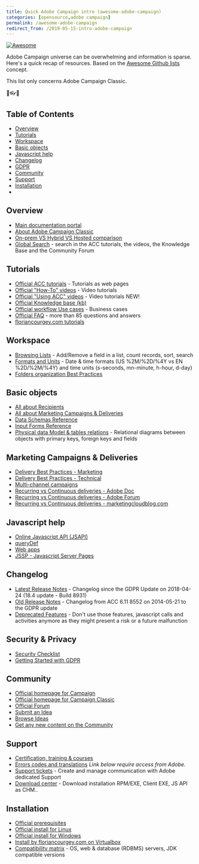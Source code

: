 ```yaml
---
title: Quick Adobe Campaign intro (awesome-adobe-campaign)
categories: [opensource,adobe campaign]
permalink: /awesome-adobe-campaign
redirect_from: /2019-05-15-intro-adobe-campaign
---
```


[![Awesome](https://awesome.re/badge.svg)](https://awesome.re)

Adobe Campaign universe can be overwhelming and information is sparse. Here's a quick recap of resources. Based on the [Awesome Github lists](https://github.com/sindresorhus/awesome) concept.

This list only concerns Adobe Campaign Classic.

<p class="text-center">🌟👓📧</p>

<!--more-->

## Table of Contents
- [Overview](#overview)
- [Tutorials](#tutorials)
- [Workspace](#workspace)
- [Basic objects](#basic-objects)
- [Javascript help](#javascript-help)
- [Changelog](#changelog)
- [GDPR](#gdpr)
- [Community](#community)
- [Support](#support)
- [Installation](#installation)
- [](#)

## Overview
- [Main documentation portal](https://helpx.adobe.com/support/campaign/classic.html)
- [About Adobe Campaign Classic](https://docs.campaign.adobe.com/doc/AC/en/PTF_Starting_with_Adobe_Campaign_About_Adobe_Campaign_Classic.html)
- [On-prem VS Hybrid VS Hosted comparison](https://helpx.adobe.com/campaign/kb/acc-on-prem-vs-hosted.html)
- [Global Search](https://docs.campaign.adobe.com/doc/AC/en/browseAC.html) - search in the ACC tutorials, the videos, the Knowledge Base and the Community Forum

## Tutorials
- [Official ACC tutorials](https://docs.campaign.adobe.com/doc/AC/en/PTF_Starting_with_Adobe_Campaign_Tutorials.html) - Tutorials as web pages
- [Official "How-To" videos](https://helpx.adobe.com/campaign/tutorials.html) - Video tutorials
- [Official "Using ACC" videos](https://helpx.adobe.com/campaign/kt/acc/index/acc-videos.html) - Video tutorials NEW!
- [Official Knowledge base (kb)](https://helpx.adobe.com/campaign/kb/article-list.html)
- [Official workflow Use cases](https://docs.campaign.adobe.com/doc/AC/en/WKF_Use_cases_Using_the_local_approval_activity.html) - Business cases
- [Official FAQ](https://docs.campaign.adobe.com/doc/AC/en/PTF_Starting_with_Adobe_Campaign_Common_questions.html) - more than 85 questions and answers
- [floriancourgey.com tutorials](https://blog.floriancourgey.com/categories?id=adobe%20campaign)

## Workspace
- [Browsing Lists](https://docs.campaign.adobe.com/doc/AC/en/PTF_Starting_with_Adobe_Campaign_Adobe_Campaign_workspace.html#Browsing_lists) - Add/Remove a field in a list, count records, sort, search
- [Formats and Units](https://docs.campaign.adobe.com/doc/AC/en/PTF_Starting_with_Adobe_Campaign_Adobe_Campaign_workspace.html#Formats_and_units) - Date & time formats (US %2M/%2D/%4Y vs EN %2D/%2M/%4Y) and time units (s-seconds, mn-minute, h-hour, d-day)
- [Folders organization Best Practices](https://helpx.adobe.com/campaign/kb/organization-folders-explorer.html)

## Basic objects
- [All about Recipients](https://docs.campaign.adobe.com/doc/AC/en/PTF_Profile_management_About_profiles.html)
- [All about Marketing Campaigns & Deliveries](https://docs.campaign.adobe.com/doc/AC/en/CMP_Orchestrate_campaigns_Setting_up_marketing_campaigns.html)
- [Data Schemas Reference](https://docs.campaign.adobe.com/doc/AC/en/CFG_Schema_Reference_Elements_and_attributes.html)
- [Input Forms Reference](https://docs.campaign.adobe.com/doc/AC/en/CFG_Input_forms_Form_structure.html)
- [Physical data Model & tables relations](https://docs.campaign.adobe.com/doc/AC/en/technicalResources/_Datamodel_Description_of_the_main_tables.html) - Relational diagrams between objects with primary keys, foreign keys and fields

## Marketing Campaigns & Deliveries
- [Delivery Best Practices - Marketing](https://docs.campaign.adobe.com/doc/AC/getting_started/EN/deliveryBestPractices.html)
- [Delivery Best Practices - Technical](https://docs.campaign.adobe.com/doc/AC/getting_started/EN/deliverability.html)
- [Multi-channel campaigns](https://helpx.adobe.com/campaign/kt/acc/using/acc-multi-channel-campaigns-feature-video-set-up.html)
- [Recurring vs Continuous deliveries - Adobe Doc](https://helpx.adobe.com/campaign/kt/acc/using/acc-recurring-delivery-tutorial-set-up.html)
- [Recurring vs Continuous deliveries - Adobe Forum](https://forums.adobe.com/thread/2204509)
- [Recurring vs Continuous deliveries - marketingcloudblog.com](https://marketingcloudblog.com/mcb_faq/difference-continuous-delivery-recurring-delivery-adobe-campaign/)

## Javascript help
- [Online Javascript API (JSAPI)](https://final-docs.campaign.adobe.com/doc/AC/en/jsapi/)
- [queryDef](https://blog.floriancourgey.com/2018/08/use-querydef-the-database-toolkit-in-adobe-campaign)
- [Web apps](https://blog.floriancourgey.com/2018/07/use-the-context-in-web-apps-in-adobe-campaign)
- [JSSP - Javascript Server Pages](https://blog.floriancourgey.com/2018/11/create-jssp-dynamic-javascript-server-page-in-acc/)

## Changelog
- [Latest Release Notes](https://docs.campaign.adobe.com/doc/AC/en/RN.html) - Changelog since the GDPR Update on 2018-04-24 (18.4 update - Build 8931)
- [Old Release Notes](https://docs.campaign.adobe.com/doc/AC/en/RN_legacy.html) - Changelog from ACC 6.11 8552 on 2014-05-21 to the GDPR update
- [Deprecated Features](https://helpx.adobe.com/campaign/kb/deprecated-and-removed-features.html) - Don't use those features, javascript calls and activities anymore as they might present a risk or a future malfunction

## Security & Privacy
- [Security Checklist](https://docs.campaign.adobe.com/doc/AC/getting_started/EN/security.html)
- [Getting Started with GDPR](https://docs.campaign.adobe.com/doc/AC/getting_started/EN/ACC_GDPR.html)

## Community
- [Official homepage for Campaign](https://forums.adobe.com/community/experience-cloud/marketing-cloud/campaign)
- [Official homepage for Campaign Classic](https://forums.adobe.com/community/experience-cloud/marketing-cloud/campaign/classic)
- [Official Forum](https://forums.adobe.com/community/experience-cloud/marketing-cloud/campaign/classic/content?filterID=contentstatus%5Bpublished%5D~objecttype~objecttype%5Bthread%5D&sortKey=score)
- [Submit an Idea](https://forums.adobe.com/create-idea!input.jspa?containerType=14&containerID=5724)
- [Browse Ideas](https://forums.adobe.com/community/experience-cloud/marketing-cloud/campaign/classic/content?filterID=contentstatus%5Bpublished%5D~objecttype~objecttype%5Bidea%5D&sortKey=score)
- [Get any new content on the Community](https://forums.adobe.com/search.jspa?after=week&place=%2Fplaces%2F17564959&depth=children&q=e*&sort=updatedDesc)

## Support
- [Certification, training & courses](https://training.adobe.com/training/courses.html#solution=adobeCampaign)
- [Errors codes and translations](https://docs.campaign.adobe.com/doc/AC/en/technicalResources/error_messages/error_codes.html)
*Link below require access from Adobe.*
- [Support tickets](https://support.neolane.net/ops/dashboardExtranet.jssp) - Create and manage communication with Adobe dedicated Support
- [Download center](https://support.neolane.net/webApp/downloadCenter) - Download installation RPM/EXE, Client EXE, JS API as CHM..

## Installation
- [Official prerequisites](https://docs.campaign.adobe.com/doc/AC/en/INS_Prerequisites_and_recommendations__Before_starting.html)
- [Official install for Linux](https://docs.campaign.adobe.com/doc/AC/en/INS_Installing_Campaign_in_Linux__Prerequisites.html)
- [Official install for Windows](https://docs.campaign.adobe.com/doc/AC/en/INS_Installing_Campaign_in_Windows__Prerequisites.html)
- [Install by floriancourgey.com on Virtualbox](https://blog.floriancourgey.com/2019/01/installing-adobe-campaign-locally)
- [Compatibility matrix](https://helpx.adobe.com/campaign/kb/compatibility-matrix.html) - OS, web & database (RDBMS) servers, JDK  compatible versions
